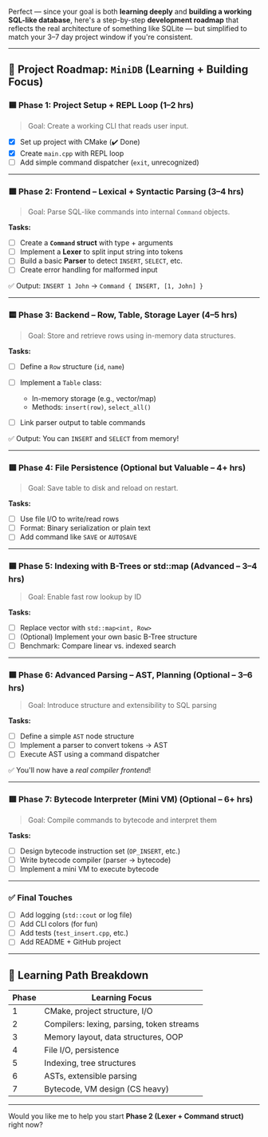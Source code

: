 Perfect — since your goal is both **learning deeply** and **building a working SQL-like database**, here's a step-by-step **development roadmap** that reflects the real architecture of something like SQLite — but simplified to match your 3–7 day project window if you're consistent.

---

## 🧭 Project Roadmap: `MiniDB` (Learning + Building Focus)

### 🟦 **Phase 1: Project Setup + REPL Loop (1–2 hrs)**

> Goal: Create a working CLI that reads user input.

* [x] Set up project with CMake (✔️ Done)
* [x] Create `main.cpp` with REPL loop
* [ ] Add simple command dispatcher (`exit`, unrecognized)

---

### 🟩 **Phase 2: Frontend – Lexical + Syntactic Parsing (3–4 hrs)**

> Goal: Parse SQL-like commands into internal `Command` objects.

**Tasks:**

* [ ] Create a **`Command` struct** with type + arguments
* [ ] Implement a **Lexer** to split input string into tokens
* [ ] Build a basic **Parser** to detect `INSERT`, `SELECT`, etc.
* [ ] Create error handling for malformed input

✅ Output:
`INSERT 1 John` → `Command { INSERT, [1, John] }`

---

### 🟨 **Phase 3: Backend – Row, Table, Storage Layer (4–5 hrs)**

> Goal: Store and retrieve rows using in-memory data structures.

**Tasks:**

* [ ] Define a `Row` structure (`id`, `name`)
* [ ] Implement a `Table` class:

  * In-memory storage (e.g., vector/map)
  * Methods: `insert(row)`, `select_all()`
* [ ] Link parser output to table commands

✅ Output:
You can `INSERT` and `SELECT` from memory!

---

### 🟥 **Phase 4: File Persistence (Optional but Valuable – 4+ hrs)**

> Goal: Save table to disk and reload on restart.

**Tasks:**

* [ ] Use file I/O to write/read rows
* [ ] Format: Binary serialization or plain text
* [ ] Add command like `SAVE` or `AUTOSAVE`

---

### 🟦 **Phase 5: Indexing with B-Trees or std::map (Advanced – 3–4 hrs)**

> Goal: Enable fast row lookup by ID

**Tasks:**

* [ ] Replace vector with `std::map<int, Row>`
* [ ] (Optional) Implement your own basic B-Tree structure
* [ ] Benchmark: Compare linear vs. indexed search

---

### 🟩 **Phase 6: Advanced Parsing – AST, Planning (Optional – 3–6 hrs)**

> Goal: Introduce structure and extensibility to SQL parsing

**Tasks:**

* [ ] Define a simple `AST` node structure
* [ ] Implement a parser to convert tokens → AST
* [ ] Execute AST using a command dispatcher

✅ You'll now have a *real compiler frontend*!

---

### 🟥 **Phase 7: Bytecode Interpreter (Mini VM) (Optional – 6+ hrs)**

> Goal: Compile commands to bytecode and interpret them

**Tasks:**

* [ ] Design bytecode instruction set (`OP_INSERT`, etc.)
* [ ] Write bytecode compiler (parser → bytecode)
* [ ] Implement a mini VM to execute bytecode

---

### ✅ Final Touches

* [ ] Add logging (`std::cout` or log file)
* [ ] Add CLI colors (for fun)
* [ ] Add tests (`test_insert.cpp`, etc.)
* [ ] Add README + GitHub project

---

## 🌱 Learning Path Breakdown

| Phase | Learning Focus                            |
| ----- | ----------------------------------------- |
| 1     | CMake, project structure, I/O             |
| 2     | Compilers: lexing, parsing, token streams |
| 3     | Memory layout, data structures, OOP       |
| 4     | File I/O, persistence                     |
| 5     | Indexing, tree structures                 |
| 6     | ASTs, extensible parsing                  |
| 7     | Bytecode, VM design (CS heavy)            |

---

Would you like me to help you start **Phase 2 (Lexer + Command struct)** right now?
